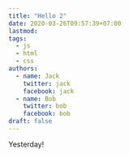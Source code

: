 ```yaml
---
title: "Hello 2"
date: 2020-03-26T09:57:39+07:00
lastmod:
tags:
  - js
  - html
  - css
authors:
  - name: Jack
    twitter: jack
    facebook: jack
  - name: Bob
    twitter: bob
    facebook: bob
draft: false
---
```


Yesterday!

